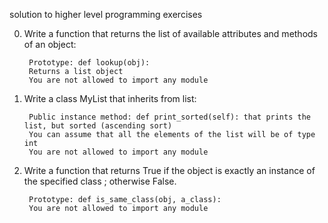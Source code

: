 solution to higher level programming exercises

0. Write a function that returns the list of available attributes and methods of an object:

        Prototype: def lookup(obj):
        Returns a list object
        You are not allowed to import any module

1. Write a class MyList that inherits from list:

        Public instance method: def print_sorted(self): that prints the list, but sorted (ascending sort)
        You can assume that all the elements of the list will be of type int
        You are not allowed to import any module

2. Write a function that returns True if the object is exactly an instance of the specified class ; otherwise False.

        Prototype: def is_same_class(obj, a_class):
        You are not allowed to import any module